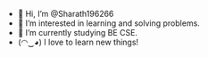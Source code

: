 - 👋 Hi, I’m @Sharath196266
- 👀 I’m interested in learning and solving problems.
- 🌱 I’m currently studying BE CSE.
- (⁠◠⁠‿⁠◕⁠) I love to learn new things!
<!---
Sharath196266/Sharath196266 is a ✨ special ✨ repository because its `README.md` (this file) appears on your GitHub profile.
You can click the Preview link to take a look at your changes.
--->
